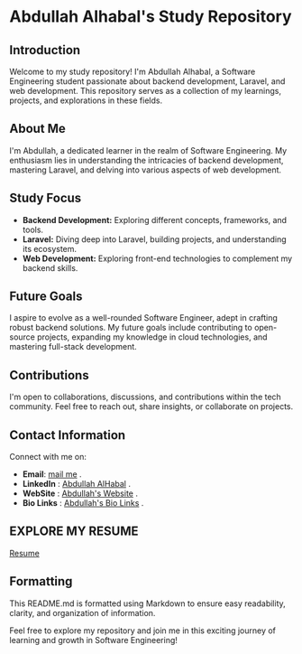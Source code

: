 # Abdullah Alhabal's Study Repository

## Introduction
Welcome to my study repository! I'm Abdullah Alhabal, a Software Engineering student passionate about backend development, Laravel, and web development. This repository serves as a collection of my learnings, projects, and explorations in these fields.

## About Me
I'm Abdullah, a dedicated learner in the realm of Software Engineering. My enthusiasm lies in understanding the intricacies of backend development, mastering Laravel, and delving into various aspects of web development.

## Study Focus
- **Backend Development:** Exploring different concepts, frameworks, and tools.
- **Laravel:** Diving deep into Laravel, building projects, and understanding its ecosystem.
- **Web Development:** Exploring front-end technologies to complement my backend skills.

## Future Goals
I aspire to evolve as a well-rounded Software Engineer, adept in crafting robust backend solutions. My future goals include contributing to open-source projects, expanding my knowledge in cloud technologies, and mastering full-stack development.

## Contributions
I'm open to collaborations, discussions, and contributions within the tech community. Feel free to reach out, share insights, or collaborate on projects.

## Contact Information
Connect with me on:
- **Email**: [mail me](mailto:dbnkalhbalb@gmail.com) .
- **LinkedIn** : [Abdullah AlHabal](https://www.linkedin.com/in/engabdullahalhabal/) .
- **WebSite** : [Abdullah's Website](http://abdullah.infinityfreeapp.com/) .
- **Bio Links** : [Abdullah's Bio Links](https://abdullahalhbal.bio.link/) .

## EXPLORE MY RESUME 
[Resume](./Abdullah%20AlHabal%20Resume.pdf)

## Formatting
This README.md is formatted using Markdown to ensure easy readability, clarity, and organization of information.

Feel free to explore my repository and join me in this exciting journey of learning and growth in Software Engineering!
